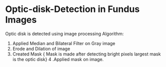 # Optic-disk-Detection in Fundus Images
Optic disk is detected using image processing
Algorithm:
1. Applied Median and Bilateral Filter on Gray image
2. Erode and Dilation of image
3. Created Mask { Mask is made after detecting bright pixels largest mask is the optic disk}
4 .Applied mask on image.
